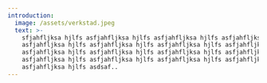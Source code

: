 ```yaml
---
introduction:
  image: /assets/verkstad.jpeg
  text: >-
    sfjahfljksa hjlfs asfjahfljksa hjlfs asfjahfljksa hjlfs asfjahfljksa hjlfs
    asfjahfljksa hjlfs asfjahfljksa hjlfs asfjahfljksa hjlfs asfjahfljksa hjlfs
    asfjahfljksa hjlfs asfjahfljksa hjlfs asfjahfljksa hjlfs asfjahfljksa hjlfs
    asfjahfljksa hjlfs asfjahfljksa hjlfs asfjahfljksa hjlfs asfjahfljksa hjlfs
    asfjahfljksa hjlfs asdsaf..
---
```


